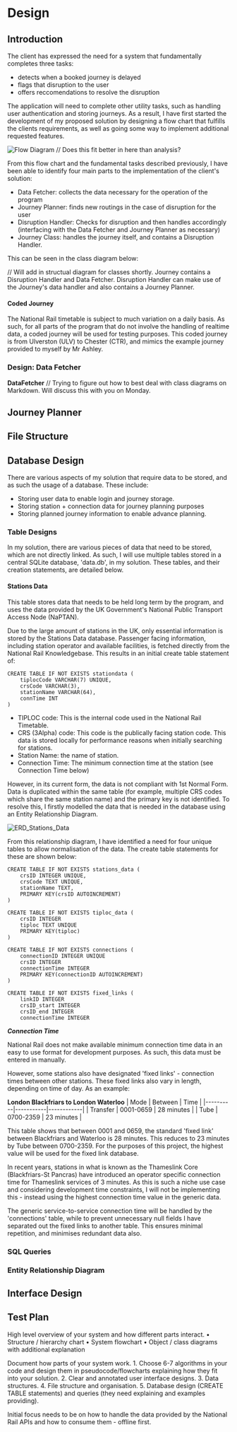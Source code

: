 # Design
## Introduction
The client has expressed the need for a system that fundamentally completes three tasks:
- detects when a booked journey is delayed
- flags that disruption to the user
- offers reccomendations to resolve the disruption

The application will need to complete other utility tasks, such as handling user authentication and storing journeys. As a result, I have first started the development of my proposed solution by designing a flow chart that fulfills the clients requirements, as well as going some way to implement additional requested features.

![Flow Diagram](./assets/Flow%20Chart.svg) // Does this fit better in here than analysis?

From this flow chart and the fundamental tasks described previously, I have been able to identify four main parts to the implementation of the client's solution:
- Data Fetcher: collects the data necessary for the operation of the program
- Journey Planner: finds new routings in the case of disruption for the user
- Disruption Handler: Checks for disruption and then handles accordingly (interfacing with the Data Fetcher and Journey Planner as necessary)
- Journey Class: handles the journey itself, and contains a Disruption Handler.

This can be seen in the class diagram below:

// Will add in structual diagram for classes shortly. Journey contains a Disruption Handler and Data Fetcher. Disruption Handler can make use of the Journey's data handler and also contains a Journey Planner.

#### Coded Journey
The National Rail timetable is subject to much variation on a daily basis. As such, for all parts of the program that do not involve the handling of realtime data, a coded journey will be used for testing purposes. This coded journey is from Ulverston (ULV) to Chester (CTR), and mimics the example journey provided to myself by Mr Ashley. 

### Design: Data Fetcher

**DataFetcher**
// Trying to figure out how to best deal with class diagrams on Markdown. Will discuss this with you on Monday.


## Journey Planner

## File Structure

## Database Design
There are various aspects of my solution that require data to be stored, and as such the usage of a database. These include:
- Storing user data to enable login and journey storage.
- Storing station + connection data for journey planning purposes
- Storing planned journey information to enable advance planning.

### Table Designs
In my solution, there are various pieces of data that need to be stored, which are not directly linked. As such, I will use multiple tables stored in a central SQLite database, 'data.db', in my solution. These tables, and their creation statements, are detailed below.

#### Stations Data
This table stores data that needs to be held long term by the program, and uses the data provided by the UK Government's National Public Transport Access Node (NaPTAN).

Due to the large amount of stations in the UK, only essential information is stored by the Stations Data database. Passenger facing information, including station operator and available facilities, is fetched directly from the National Rail Knowledgebase. This results in an initial create table statement of:
```
CREATE TABLE IF NOT EXISTS stationdata (
	tiplocCode VARCHAR(7) UNIQUE, 
	crsCode VARCHAR(3), 
	stationName VARCHAR(64), 
	connTime INT
)
```
- TIPLOC code: This is the internal code used in the National Rail Timetable.
- CRS (3Alpha) code: This code is the publically facing station code. This data is stored locally for performance reasons when initially searching for stations.
- Station Name: the name of station.
- Connection Time: The minimum connection time at the station (see Connection Time below)

However, in its current form, the data is not compliant with 1st Normal Form. Data is duplicated within the same table (for example, multiple CRS codes which share the same station name) and the primary key is not identified. To resolve this, I firstly modelled the data that is needed in the database using an Entity Relationship Diagram.

![ERD_Stations_Data](./assets/ERD_Stations.png)

From this relationship diagram, I have identified a need for four unique tables to allow normalisation of the data. The create table statements for these are shown below:
```
CREATE TABLE IF NOT EXISTS stations_data (
	crsID INTEGER UNIQUE,
	crsCode TEXT UNIQUE,
	stationName TEXT,
	PRIMARY KEY(crsID AUTOINCREMENT)
)
```
```
CREATE TABLE IF NOT EXISTS tiploc_data (
	crsID INTEGER
	tiploc TEXT UNIQUE
	PRIMARY KEY(tiploc)
)
```
```
CREATE TABLE IF NOT EXISTS connections (
	connectionID INTEGER UNIQUE
	crsID INTEGER
	connectionTime INTEGER
	PRIMARY KEY(connectionID AUTOINCREMENT)
)
```
```
CREATE TABLE IF NOT EXISTS fixed_links (
	linkID INTEGER
	crsID_start INTEGER
	crsID_end INTEGER
	connectionTime INTEGER
```

***Connection Time***			

National Rail does not make available minimum connection time data in an easy to use format for development purposes. As such, this data must be entered in manually. 

However, some stations also have designated 'fixed links' - connection times between other stations. These fixed links also vary in length, depending on time of day. As an example:

**London Blackfriars to London Waterloo**
| Mode     | Between   | Time       |
|----------|-----------|------------|
| Transfer | 0001-0659 | 28 minutes |
| Tube     | 0700-2359 | 23 minutes |

This table shows that between 0001 and 0659, the standard 'fixed link' between Blackfriars and Waterloo is 28 minutes. This reduces to 23 minutes by Tube between 0700-2359. For the purposes of this project, the highest value will be used for the fixed link database.

In recent years, stations in what is known as the Thameslink Core (Blackfriars-St Pancras) have introduced an operator specific connection time for Thameslink services of 3 minutes. As this is such a niche use case and considering development time constraints, I will not be implementing this - instead using the highest connection time value in the generic data.

The generic service-to-service connection time will be handled by the 'connections' table, while to prevent unnecessary null fields I have separated out the fixed links to another table. This ensures minimal repetition, and minimises redundant data also.
### SQL Queries

### Entity Relationship Diagram

## Interface Design

## Test Plan


High level overview of your system and how different parts interact.
	• Structure / hierarchy chart
	• System flowchart
	• Object / class diagrams with additional explanation

Document how parts of your system work.
	1. Choose 6-7 algorithms in your code and design them in pseudocode/flowcharts explaining how they fit into your solution.
	2. Clear and annotated user interface designs.
	3. Data structures.
	4. File structure and organisation.
	5. Database design (CREATE TABLE statements) and queries (they need explaining and examples providing).
	
Initial focus needs to be on how to handle the data provided by the National Rail APIs and how to consume them - offline first.
